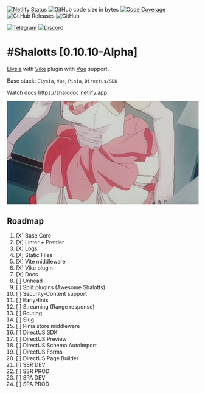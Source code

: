 
[![Netlify Status](https://api.netlify.com/api/v1/badges/0c200c59-83c4-4fe9-9c37-8803e265f186/deploy-status)](https://app.netlify.com/sites/shalodoc/deploys)
![GitHub code size in bytes](https://img.shields.io/github/languages/code-size/shalotts/shalotts)
[![Code Coverage](https://img.shields.io/codecov/c/github/shalotts/shalotts)](https://codecov.io/github/username/repo)
![GitHub Releases](https://img.shields.io/github/downloads/shalotts/shalotts/version/total)
![GitHub](https://img.shields.io/github/license/shalotts/shalotts)

[![Telegram](https://badgen.net/badge/icon/telegram?icon=telegram&label)](https://t.me/francyfox)
[![Discord](https://img.shields.io/discord/server_id)](https://discord.gg/3fr58Fx6)


# #Shalotts [0.10.10-Alpha]

[Elysia](https://elysiajs.com) with [Vike](https://vike.dev) plugin with [Vue](https://vuejs.org) support.

Base stack: `Elysia`, `Vue`, `Pinia`, `Directus/SDK`

Watch docs https://shalodoc.netlify.app

![lady_shalott](./doc/img/40f68cc0cad0810a1d57b56a1cd3c4c2.gif)

## Roadmap

1. [X] Base Core
2. [X] Linter + Prettier
3. [X] Logs
4. [X] Static Files
5. [X] Vite middleware
6. [X] Vike plugin
7. [X] Docs
7. [ ] Unhead
8. [ ] Split plugins (Awesome Shalotts)
7. [ ] Security-Content support
8. [ ] EarlyHints
9. [ ] Streaming (Range response)
10. [ ] Routing
11. [ ] Slug
12. [ ] Pinia store middleware
13. [ ] DirectUS SDK
14. [ ] DirectUS Preview
15. [ ] DirectUS Schema AutoImport
16. [ ] DirectUS Forms
17. [ ] DirectUS Page Builder
18. [ ] SSR DEV
19. [ ] SSR PROD
20. [ ] SPA DEV
21. [ ] SPA PROD

